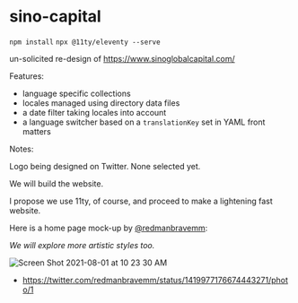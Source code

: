 # sino-capital

`npm install`
`npx @11ty/eleventy --serve`

un-solicited re-design of https://www.sinoglobalcapital.com/

Features:

- language specific collections
- locales managed using directory data files
- a date filter taking locales into account
- a language switcher based on a `translationKey` set in YAML front matters



Notes:

Logo being designed on Twitter. None selected yet. 

We will build the website.

I propose we use 11ty, of course, and proceed to make a lightening fast website.


Here is a home page mock-up by [@redmanbravemm](https://twitter.com/redmanbravemm):

*We will explore more artistic styles too.*


![Screen Shot 2021-08-01 at 10 23 30 AM](https://user-images.githubusercontent.com/71414784/127779927-b486247e-e1c3-4eee-8414-d2760f638535.png)
- https://twitter.com/redmanbravemm/status/1419977176674443271/photo/1
